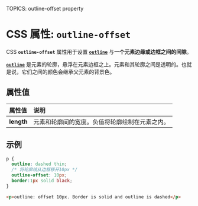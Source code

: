 TOPICS: outline-offset property

# CSS 属性: `outline-offset`

CSS **`outline-offset`** 属性用于设置 [**`outline`**](/zh-hans/webfrontend/outline_property) 与**一个元素边缘或边框之间的间隙**。

[**`outline`**](/zh-hans/webfrontend/outline_property) 是元素的轮廓，悬浮在元素边框之上。元素和其轮廓之间是透明的。也就是说，它们之间的颜色会继承父元素的背景色。

## 属性值

| 属性值 | 说明 |
| :--- | :--- |
| **length** | 元素和轮廓间的宽度。负值将轮廓绘制在元素之内。|

## 示例

```css
p {
  outline: dashed thin;
  /* 将轮廓线从边框移开10px */
  outline-offset: 10px;
  border:1px solid black;
}
```

```html
<p>outline: offset 10px. Border is solid and outline is dashed</p>
```
